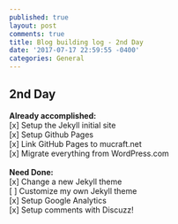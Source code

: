 ```yaml
---
published: true
layout: post
comments: true
title: Blog building log - 2nd Day
date: '2017-07-17 22:59:55 -0400'
categories: General
---
```



## 2nd Day

**Already accomplished:** <br>
[x] Setup the Jekyll initial site <br>
[x] Setup Github Pages <br>
[x] Link GitHub Pages to mucraft.net <br>
[x] Migrate everything from WordPress.com <br>
 <br>
**Need Done:** <br>
[x] Change a new Jekyll theme <br>
[ ] Customize my own Jekyll theme <br>
[x] Setup Google Analytics <br>
[x] Setup comments with Discuzz! <br>
 <br>



